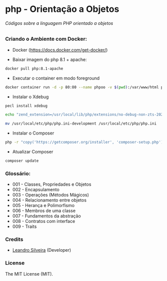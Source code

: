 # php - Orientação a Objetos

###### Códigos sobre a linguagem PHP orientado a objetos

### Criando o Ambiente com Docker:

- Docker (https://docs.docker.com/get-docker/)

- Baixar imagem do php 8.1 + apache:
```bash
docker pull php:8.1-apache
```

- Executar o container em modo foreground
```bash
docker container run -d -p 80:80 --name phpoo -v $(pwd):/var/www/html php:8.1-apache
```

- Instalar o Xdebug
```bash
pecl install xdebug
```
```bash
echo "zend_extension=/usr/local/lib/php/extensions/no-debug-non-zts-20210902/xdebug.so" >> /usr/local/etc/php/php.ini-development
```

```bash
mv /usr/local/etc/php/php.ini-development /usr/local/etc/php/php.ini
```

- Instalar o Composer

```bash
php -r "copy('https://getcomposer.org/installer', 'composer-setup.php');" && php composer-setup.php && rm composer-setup.php && mv composer.phar /usr/local/bin/composer && chmod a+x /usr/local/bin/composer
```

- Atualizar Composer

```bash
composer update
```


### Glossário:

- 001 - Classes, Propriedades e Objetos
- 002 - Encapsulamento
- 003 - Operações (Métodos Mágicos)
- 004 - Relacionamento entre objetos
- 005 - Herança e Polimorfismo
- 006 - Membros de uma classe
- 007 - Fundamentos da abstração
- 008 - Contratos com interface
- 009 - Traits

### Credits

- [Leandro Silveira](https://github.com/silveirajedi) (Developer)

### License

The MIT License (MIT).
